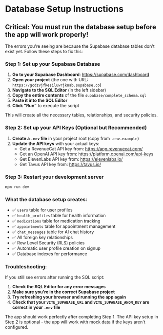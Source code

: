 # Database Setup Instructions

## Critical: You must run the database setup before the app will work properly!

The errors you're seeing are because the Supabase database tables don't exist yet. Follow these steps to fix this:

### Step 1: Set up your Supabase Database

1. **Go to your Supabase Dashboard**: https://supabase.com/dashboard
2. **Open your project** (the one with URL: `https://gcdzvjfkesiluwrjknab.supabase.co`)
3. **Navigate to the SQL Editor** (in the left sidebar)
4. **Copy the entire contents** of the file `supabase/complete_schema.sql` 
5. **Paste it into the SQL Editor**
6. **Click "Run"** to execute the script

This will create all the necessary tables, relationships, and security policies.

### Step 2: Set up your API Keys (Optional but Recommended)

1. **Create a `.env` file** in your project root (copy from `.env.example`)
2. **Update the API keys** with your actual keys:
   - Get a RevenueCat API key from: https://app.revenuecat.com/
   - Get an OpenAI API key from: https://platform.openai.com/api-keys
   - Get ElevenLabs API key from: https://elevenlabs.io/
   - Get Tavus API key from: https://tavus.io/

### Step 3: Restart your development server

```bash
npm run dev
```

### What the database setup creates:

- ✅ `users` table for user profiles
- ✅ `health_profiles` table for health information  
- ✅ `medications` table for medication tracking
- ✅ `appointments` table for appointment management
- ✅ `chat_messages` table for AI chat history
- ✅ All foreign key relationships
- ✅ Row Level Security (RLS) policies
- ✅ Automatic user profile creation on signup
- ✅ Database indexes for performance

### Troubleshooting:

If you still see errors after running the SQL script:

1. **Check the SQL Editor for any error messages**
2. **Make sure you're in the correct Supabase project**
3. **Try refreshing your browser and running the app again**
4. **Check that your `VITE_SUPABASE_URL` and `VITE_SUPABASE_ANON_KEY` are correct in your `.env` file**

The app should work perfectly after completing Step 1. The API key setup in Step 2 is optional - the app will work with mock data if the keys aren't configured.
